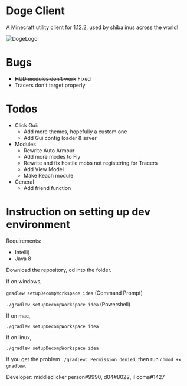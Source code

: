 # Doge Client
A Minecraft utility client for 1.12.2, used by shiba inus across the world!

![DogeLogo](https://user-images.githubusercontent.com/60602265/136652986-0e5acb40-581a-49b5-8281-9e1a2d3084ec.jpg)

# Bugs
  - ~~HUD modules don't work~~ Fixed
  - Tracers don't target properly

# Todos
  - Click Gui:
    * Add more themes, hopefully a custom one
    * Add Gui config loader & saver
  - Modules
    * Rewrite Auto Armour
    * Add more modes to Fly
    * Rewrite and fix hostile mobs not registering for Tracers
    * Add View Model
    * Make Reach module
  - General
    * Add friend function

# Instruction on setting up dev environment

Requirements:
  - Intellij
  - Java 8

Download the repository, cd into the folder.

If on windows,

`gradlew setupDecompWorkspace idea` (Command Prompt)

`./gradlew setupDecompWorkspace idea` (Powershell)

If on mac,

`./gradlew setupDecompWorkspace idea`

If on linux,

`./gradlew setupDecompWorkspace idea`


If you get the problem `./gradlew: Permission denied`, then run `chmod +x gradlew`.

Developer: middleclicker person#9990, d04#8022, il coma#1427
